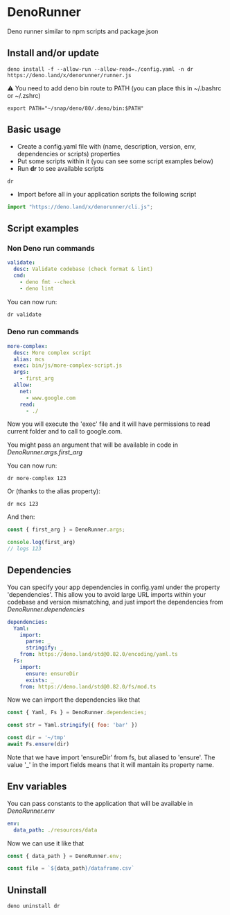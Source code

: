 # DenoRunner
Deno runner similar to npm scripts and package.json

## Install and/or update

```
deno install -f --allow-run --allow-read=./config.yaml -n dr https://deno.land/x/denorunner/runner.js
```
⚠️ You need to add deno bin route to PATH (you can place this in ~/.bashrc or ~/.zshrc)
```
export PATH="~/snap/deno/80/.deno/bin:$PATH"
```

## Basic usage

- Create a config.yaml file with (name, description, version, env, dependencies or scripts) properties
- Put some scripts within it (you can see some script examples below)
- Run **dr** to see available scripts

```
dr 
```
- Import before all in your application scripts the following script
```js
import "https://deno.land/x/denorunner/cli.js"; 
```

## Script examples

### Non Deno run commands

```yaml
validate:
  desc: Validate codebase (check format & lint)
  cmd:
    - deno fmt --check
    - deno lint
```
You can now run:
```
dr validate
```

### Deno run commands

```yaml
more-complex:
  desc: More complex script
  alias: mcs
  exec: bin/js/more-complex-script.js
  args:
    - first_arg
  allow:
    net:
      - www.google.com
    read:
      - ./
```
Now you will execute the 'exec' file and it will have permissions to read current folder and to call to google.com.

You might pass an argument that will be available in code in *DenoRunner.args.first_arg*

You can now run:
```
dr more-complex 123
```
Or (thanks to the alias property):

```
dr mcs 123
```
And then:
```js
const { first_arg } = DenoRunner.args;

console.log(first_arg)
// logs 123
```

## Dependencies

You can specify your app dependencies in config.yaml under the property 'dependencies'. This allow you to avoid large URL imports within your codebase and version mismatching, and just import the dependencies from *DenoRunner.dependencies*

```yaml
dependencies:
  Yaml:
    import:
      parse: _
      stringify: _
    from: https://deno.land/std@0.82.0/encoding/yaml.ts
  Fs:
    import:
      ensure: ensureDir
      exists: _
    from: https://deno.land/std@0.82.0/fs/mod.ts
```

Now we can import the dependencies like that

```js
const { Yaml, Fs } = DenoRunner.dependencies;

const str = Yaml.stringify({ foo: 'bar' })

const dir = '~/tmp'
await Fs.ensure(dir)
```
Note that we have import 'ensureDir' from fs, but aliased to 'ensure'. The value '_' in the import fields means that it will mantain its property name.

## Env variables

You can pass constants to the application that will be available in *DenoRunner.env*
```yaml
env:
  data_path: ./resources/data
```

Now we can use it like that

```js
const { data_path } = DenoRunner.env;

const file = `${data_path}/dataframe.csv`
```
## Uninstall

```
deno uninstall dr
```
